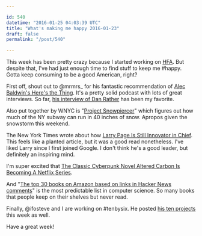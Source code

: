 ```yaml
---

id: 540
datetime: "2016-01-25 04:03:39 UTC"
title: "What's making me happy 2016-01-23"
draft: false
permalink: "/post/540"

---
```


This week has been pretty crazy because I started working on [HFA](http://hillaryclinton.com). But despite that, I've had just enough time to find stuff to keep me #happy. Gotta keep consuming to be a good American, right?

First off, shout out to @mrmrs_ for his fantastic recommendation of [Alec Baldwin's Here's the Thing](https://www.wnyc.org/shows/heresthething/). It's a pretty solid podcast with lots of great interviews. So far, [his interview of Dan Rather](https://www.wnyc.org/story/htt-dan-rather/) has been my favorite.

Also put together by WNYC is "[Project Snowpiercer](https://www.wnyc.org/story/map-how-mta-could-operate-subways-big-snowstorm/)" which figures out how much of the NY subway can run in 40 inches of snow. Apropos given the snowstorm this weekend.

The New York Times wrote about how [Larry Page Is Still Innovator in Chief](https://www.nytimes.com/2016/01/24/technology/larry-page-google-founder-is-still-innovator-in-chief.html). This feels like a planted article, but it was a good read nonetheless. I've liked Larry since I first joined Google. I don't think he's a good leader, but definitely an inspiring mind.

I'm super excited that [The Classic Cyberpunk Novel Altered Carbon Is Becoming A Netflix Series](http://io9.gizmodo.com/the-classic-cyberpunk-novel-altered-carbon-is-becoming-1754048539).

And "[The top 30 books on Amazon based on links in Hacker News comments](https://ramiro.org/vis/hn-most-linked-books/)" is the most predictable list in computer science. So many books that people keep on their shelves but never read.

Finally, @ifosteve and I are working on #tenbysix. He posted [his ten projects](http://redlua.com/post/and-then-there-were-10/) this week as well.

Have a great week!

